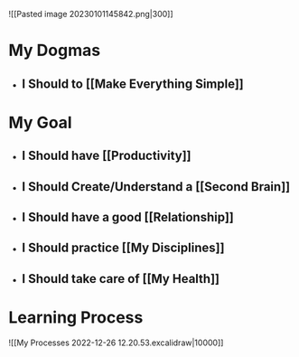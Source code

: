 
![[Pasted image 20230101145842.png|300]]
# My Dogmas
- ## I Should to [[Make Everything Simple]]


# My Goal

- ## I Should have [[Productivity]]
- ## I Should Create/Understand a [[Second Brain]]
- ## I Should have a good [[Relationship]]
- ## I Should practice [[My Disciplines]]
- ## I Should take care of [[My Health]]
	
# Learning Process

![[My Processes 2022-12-26 12.20.53.excalidraw|10000]]